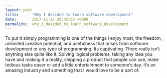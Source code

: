 ```yaml
---
layout: post
title:      "Why I desided to learn software development"
date:       2017-11-25 20:42:03 +0000
permalink:  why_i_desided_to_learn_software_development
---
```



To put it simply programming is one of the things I enjoy most, the freedom, unlimited creative potential, and usefulness that arises from software development or any type of programming. Its captivating. There really isn’t anything else quite like it. Solving logical problems, taking any idea you have and making it a reality, shipping a product that people can use, make tedious tasks easer or add a little entertainment to someone’s day. It’s an amazing industry and something that I would love to be a part of.
